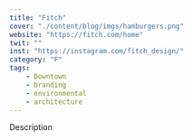 ```yaml
---
title: "Fitch"
cover: "./content/blog/imgs/hamburgers.png"
website: "https://fitch.com/home"
twit: ""
inst: "https://instagram.com/fitch_design/"
category: "F"
tags:
    - Downtown
    - branding
    - environmental
    - architecture
---
```


Description
